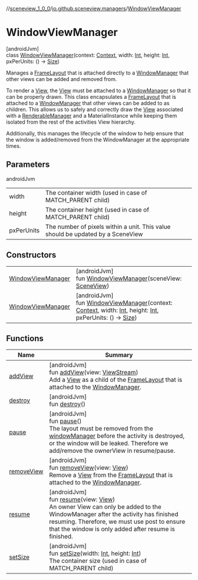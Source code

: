 //[sceneview_1_0_0](../../../index.md)/[io.github.sceneview.managers](../index.md)/[WindowViewManager](index.md)

# WindowViewManager

[androidJvm]\
class [WindowViewManager](index.md)(context: [Context](https://developer.android.com/reference/kotlin/android/content/Context.html), width: [Int](https://kotlinlang.org/api/latest/jvm/stdlib/kotlin/-int/index.html), height: [Int](https://kotlinlang.org/api/latest/jvm/stdlib/kotlin/-int/index.html), pxPerUnits: () -&gt; [Size](../../io.github.sceneview.math/index.md#1872733609%2FClasslikes%2F-602047187))

Manages a [FrameLayout](https://developer.android.com/reference/kotlin/android/widget/FrameLayout.html) that is attached directly to a [WindowManager](https://developer.android.com/reference/kotlin/android/view/WindowManager.html) that other views can be added and removed from.

To render a [View](https://developer.android.com/reference/kotlin/android/view/View.html), the [View](https://developer.android.com/reference/kotlin/android/view/View.html) must be attached to a [WindowManager](https://developer.android.com/reference/kotlin/android/view/WindowManager.html) so that it can be properly drawn. This class encapsulates a [FrameLayout](https://developer.android.com/reference/kotlin/android/widget/FrameLayout.html) that is attached to a [WindowManager](https://developer.android.com/reference/kotlin/android/view/WindowManager.html) that other views can be added to as children. This allows us to safely and correctly draw the [View](https://developer.android.com/reference/kotlin/android/view/View.html) associated with a [RenderableManager](../../io.github.sceneview/index.md#1934583341%2FClasslikes%2F-602047187) and a MaterialInstance while keeping them isolated from the rest of the activities View hierarchy.

Additionally, this manages the lifecycle of the window to help ensure that the window is added/removed from the WindowManager at the appropriate times.

## Parameters

androidJvm

| | |
|---|---|
| width | The container width (used in case of MATCH_PARENT child) |
| height | The container height (used in case of MATCH_PARENT child) |
| pxPerUnits | The number of pixels within a unit. This value should be updated by a SceneView |

## Constructors

| | |
|---|---|
| [WindowViewManager](-window-view-manager.md) | [androidJvm]<br>fun [WindowViewManager](-window-view-manager.md)(sceneView: [SceneView](../../io.github.sceneview/-scene-view/index.md)) |
| [WindowViewManager](-window-view-manager.md) | [androidJvm]<br>fun [WindowViewManager](-window-view-manager.md)(context: [Context](https://developer.android.com/reference/kotlin/android/content/Context.html), width: [Int](https://kotlinlang.org/api/latest/jvm/stdlib/kotlin/-int/index.html), height: [Int](https://kotlinlang.org/api/latest/jvm/stdlib/kotlin/-int/index.html), pxPerUnits: () -&gt; [Size](../../io.github.sceneview.math/index.md#1872733609%2FClasslikes%2F-602047187)) |

## Functions

| Name | Summary |
|---|---|
| [addView](add-view.md) | [androidJvm]<br>fun [addView](add-view.md)(view: [ViewStream](../../io.github.sceneview.texture/-view-stream/index.md))<br>Add a [View](https://developer.android.com/reference/kotlin/android/view/View.html) as a child of the [FrameLayout](https://developer.android.com/reference/kotlin/android/widget/FrameLayout.html) that is attached to the [WindowManager](https://developer.android.com/reference/kotlin/android/view/WindowManager.html). |
| [destroy](destroy.md) | [androidJvm]<br>fun [destroy](destroy.md)() |
| [pause](pause.md) | [androidJvm]<br>fun [pause](pause.md)()<br>The layout must be removed from the [windowManager](../../../../sceneview_1_0_0/io.github.sceneview.managers/-window-view-manager/window-manager.md) before the activity is destroyed, or the window will be leaked. Therefore we add/remove the ownerView in resume/pause. |
| [removeView](remove-view.md) | [androidJvm]<br>fun [removeView](remove-view.md)(view: [View](https://developer.android.com/reference/kotlin/android/view/View.html))<br>Remove a [View](https://developer.android.com/reference/kotlin/android/view/View.html) from the [FrameLayout](https://developer.android.com/reference/kotlin/android/widget/FrameLayout.html) that is attached to the [WindowManager](https://developer.android.com/reference/kotlin/android/view/WindowManager.html). |
| [resume](resume.md) | [androidJvm]<br>fun [resume](resume.md)(view: [View](https://developer.android.com/reference/kotlin/android/view/View.html))<br>An owner View can only be added to the WindowManager after the activity has finished resuming. Therefore, we must use post to ensure that the window is only added after resume is finished. |
| [setSize](set-size.md) | [androidJvm]<br>fun [setSize](set-size.md)(width: [Int](https://kotlinlang.org/api/latest/jvm/stdlib/kotlin/-int/index.html), height: [Int](https://kotlinlang.org/api/latest/jvm/stdlib/kotlin/-int/index.html))<br>The container size (used in case of MATCH_PARENT child) |
